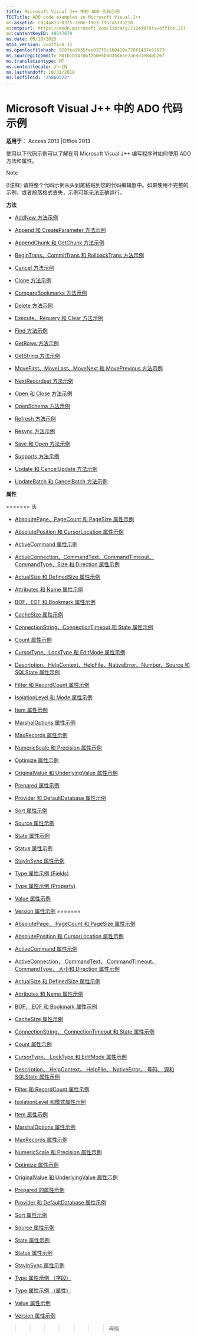 ```yaml
---
title: Microsoft Visual J++ 中的 ADO 代码示例
TOCTitle: ADO code examples in Microsoft Visual J++
ms:assetid: c924a813-0375-3e8e-f9e3-ff5ca51db218
ms:mtpsurl: https://msdn.microsoft.com/library/JJ249978(v=office.15)
ms:contentKeyID: 48547670
ms.date: 09/18/2015
mtps_version: v=office.15
ms.openlocfilehash: 928fea9635fee037f5c160419a778f1437e57673
ms.sourcegitcommit: 801b1b54786f7b0e5b0d35466e7ae8d1e840b26f
ms.translationtype: MT
ms.contentlocale: zh-CN
ms.lasthandoff: 10/31/2018
ms.locfileid: "25860572"
---
```

# <a name="ado-code-examples-in-microsoft-visual-j"></a>Microsoft Visual J++ 中的 ADO 代码示例


**适用于**： Access 2013 |Office 2013

使用以下代码示例可以了解在用 Microsoft Visual J++ 编写程序时如何使用 ADO 方法和属性。


> [!NOTE]
> [!注释] 请将整个代码示例从头到尾粘贴到您的代码编辑器中。如果使用不完整的示例，或者段落格式丢失，示例可能无法正确运行。



**方法**

  - [AddNew 方法示例](addnew-method-example-vj.md)

  - [Append 和 CreateParameter 方法示例](append-and-createparameter-methods-example-vj.md)

  - [AppendChunk 和 GetChunk 方法示例](appendchunk-and-getchunk-methods-example-vj.md)

  - [BeginTrans、CommitTrans 和 RollbackTrans 方法示例](begintrans-committrans-and-rollbacktrans-methods-example-vj.md)

  - [Cancel 方法示例](cancel-method-example-vj.md)

  - [Clone 方法示例](clone-method-example-vj.md)

  - [CompareBookmarks 方法示例](comparebookmarks-method-example-vj.md)

  - [Delete 方法示例](delete-method-example-vj.md)

  - [Execute、Requery 和 Clear 方法示例](execute-requery-and-clear-methods-example-vj.md)

  - [Find 方法示例](find-method-example-vj.md)

  - [GetRows 方法示例](getrows-method-example-vj.md)

  - [GetString 方法示例](getstring-method-example-vj.md)

  - [MoveFirst、MoveLast、MoveNext 和 MovePrevious 方法示例](movefirst-movelast-movenext-and-moveprevious-methods-example-vj.md)

  - [NextRecordset 方法示例](nextrecordset-method-example-vj.md)

  - [Open 和 Close 方法示例](open-and-close-methods-example-vj.md)

  - [OpenSchema 方法示例](openschema-method-example-vj.md)

  - [Refresh 方法示例](refresh-method-example-vj.md)

  - [Resync 方法示例](resync-method-example-vj.md)

  - [Save 和 Open 方法示例](save-and-open-methods-example-vj.md)

  - [Supports 方法示例](supports-method-example-vj.md)

  - [Update 和 CancelUpdate 方法示例](update-and-cancelupdate-methods-example-vj.md)

  - [UpdateBatch 和 CancelBatch 方法示例](updatebatch-and-cancelbatch-methods-example-vj.md)

**属性**

<<<<<<< 头
  - [AbsolutePage、PageCount 和 PageSize 属性示例](absolutepage-pagecount-and-pagesize-properties-example-vj.md)

  - [AbsolutePosition 和 CursorLocation 属性示例](absoluteposition-and-cursorlocation-properties-example-vj.md)

  - [ActiveCommand 属性示例](activecommand-property-example-vj.md)

  - [ActiveConnection、CommandText、CommandTimeout、CommandType、Size 和 Direction 属性示例](activeconnection-commandtext-commandtimeout-commandtype-size-and-direction-properties-example-vj.md)

  - [ActualSize 和 DefinedSize 属性示例](actualsize-and-definedsize-properties-example-vj.md)

  - [Attributes 和 Name 属性示例](attributes-and-name-properties-example-vj.md)

  - [BOF、EOF 和 Bookmark 属性示例](bof-eof-and-bookmark-properties-example-vj.md)

  - [CacheSize 属性示例](cachesize-property-example-vj.md)

  - [ConnectionString、ConnectionTimeout 和 State 属性示例](connectionstring-connectiontimeout-and-state-properties-example-vj.md)

  - [Count 属性示例](count-property-example-vj.md)

  - [CursorType、LockType 和 EditMode 属性示例](cursortype-locktype-and-editmode-properties-example-vj.md)

  - [Description、HelpContext、HelpFile、NativeError、Number、Source 和 SQLState 属性示例](description-helpcontext-helpfile-nativeerror-number-source-and-sqlstate-properties-example-vj.md)

  - [Filter 和 RecordCount 属性示例](filter-and-recordcount-properties-example-vj.md)

  - [IsolationLevel 和 Mode 属性示例](isolationlevel-and-mode-properties-example-vj.md)

  - [Item 属性示例](item-property-example-vj.md)

  - [MarshalOptions 属性示例](marshaloptions-property-example-vj.md)

  - [MaxRecords 属性示例](maxrecords-property-example-vj.md)

  - [NumericScale 和 Precision 属性示例](numericscale-and-precision-properties-example-vj.md)

  - [Optimize 属性示例](optimize-property-example-vj.md)

  - [OriginalValue 和 UnderlyingValue 属性示例](originalvalue-and-underlyingvalue-properties-example-vj.md)

  - [Prepared 属性示例](prepared-property-example-vj.md)

  - [Provider 和 DefaultDatabase 属性示例](provider-and-defaultdatabase-properties-example-vj.md)

  - [Sort 属性示例](sort-property-example-vj.md)

  - [Source 属性示例](source-property-example-vj.md)

  - [State 属性示例](state-property-example-vj.md)

  - [Status 属性示例](status-property-example-vj.md)

  - [StayInSync 属性示例](stayinsync-property-example-vj.md)

  - [Type 属性示例 (Fields)](https://msdn.microsoft.com/library/jj250207\(v=office.15\))

  - [Type 属性示例 (Property)](https://msdn.microsoft.com/library/jj249182\(v=office.15\))

  - [Value 属性示例](value-property-example-vj.md)

  - [Version 属性示例](version-property-example-vj.md)
=======
  - [AbsolutePage、 PageCount 和 PageSize 属性示例](absolutepage-pagecount-and-pagesize-properties-example-vj.md)

  - [AbsolutePosition 和 CursorLocation 属性示例](absoluteposition-and-cursorlocation-properties-example-vj.md)

  - [ActiveCommand 属性示例](activecommand-property-example-vj.md)

  - [ActiveConnection、 CommandText、 CommandTimeout、 CommandType、 大小和 Direction 属性示例](activeconnection-commandtext-commandtimeout-commandtype-size-and-direction-properties-example-vj.md)

  - [ActualSize 和 DefinedSize 属性示例](actualsize-and-definedsize-properties-example-vj.md)

  - [Attributes 和 Name 属性示例](attributes-and-name-properties-example-vj.md)

  - [BOF、 EOF 和 Bookmark 属性示例](bof-eof-and-bookmark-properties-example-vj.md)

  - [CacheSize 属性示例](cachesize-property-example-vj.md)

  - [ConnectionString、 ConnectionTimeout 和 State 属性示例](connectionstring-connectiontimeout-and-state-properties-example-vj.md)

  - [Count 属性示例](count-property-example-vj.md)

  - [CursorType、 LockType 和 EditMode 属性示例](cursortype-locktype-and-editmode-properties-example-vj.md)

  - [Description、 HelpContext、 HelpFile、 NativeError、 号码、 源和 SQLState 属性示例](description-helpcontext-helpfile-nativeerror-number-source-and-sqlstate-properties-example-vj.md)

  - [Filter 和 RecordCount 属性示例](filter-and-recordcount-properties-example-vj.md)

  - [IsolationLevel 和模式属性示例](isolationlevel-and-mode-properties-example-vj.md)

  - [Item 属性示例](item-property-example-vj.md)

  - [MarshalOptions 属性示例](marshaloptions-property-example-vj.md)

  - [MaxRecords 属性示例](maxrecords-property-example-vj.md)

  - [NumericScale 和 Precision 属性示例](numericscale-and-precision-properties-example-vj.md)

  - [Optimize 属性示例](optimize-property-example-vj.md)

  - [OriginalValue 和 UnderlyingValue 属性示例](originalvalue-and-underlyingvalue-properties-example-vj.md)

  - [Prepared 的属性示例](prepared-property-example-vj.md)

  - [Provider 和 DefaultDatabase 属性示例](provider-and-defaultdatabase-properties-example-vj.md)

  - [Sort 属性示例](sort-property-example-vj.md)

  - [Source 属性示例](source-property-example-vj.md)

  - [State 属性示例](state-property-example-vj.md)

  - [Status 属性示例](status-property-example-vj.md)

  - [StayInSync 属性示例](stayinsync-property-example-vj.md)

  - [Type 属性示例 （字段）](https://msdn.microsoft.com/library/jj250207\(v=office.15\))

  - [Type 属性示例 （属性）](https://msdn.microsoft.com/library/jj249182\(v=office.15\))

  - [Value 属性示例](value-property-example-vj.md)

  - [Version 属性示例](version-property-example-vj.md)
>>>>>>> 母版

